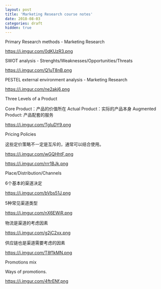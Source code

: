 ```yaml
---
layout: post
title: 'Marketing Research course notes'
date: 2018-08-03
categories: draft
hidden: true
---
```


Primary Research methods - Marketing Research


https://i.imgur.com/0dKUzR3.png

SWOT analysis - Strenghts/Weaknesses/Opportunities/Threats

https://i.imgur.com/Q1uT8nB.png

PESTEL external environment analysis - Marketing Research


https://i.imgur.com/ne2akj6.png

Three Levels of a Product

Core Product：产品的价值所在
Actual Product：实际的产品本身
Augmented Product: 产品配套的服务


https://i.imgur.com/TgIuDY9.png

Pricing Policies

这些定价策略不一定是互斥的，通常可以结合使用。



https://i.imgur.com/wGQHhtF.png

https://i.imgur.com/rrr1BJk.png

Place/Distribution/Channels

6个基本的渠道决定

https://i.imgur.com/bVbs51J.png

5种常见渠道类型

https://i.imgur.com/nX6EWiR.png

物流是渠道的考虑因素

https://i.imgur.com/g2jC2xx.png

供应链也是渠道需要考虑的因素

https://i.imgur.com/T8f1kMN.png

Promotions mix

Ways of promotions.

https://i.imgur.com/4ftrENf.png
